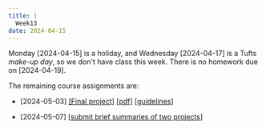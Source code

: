 ```yaml
---
title: |
  Week13 
date: 2024-04-15
---
```


Monday [2024-04-15] is a holiday, and Wednesday [2024-04-17] is a Tufts *make-up day*, so we don't have class this week.
There is no homework due on [2024-04-19].

The remaining course assignments are:

- [2024-05-03] [[Final project]](/course-assignments/FinReport.html)
  [[pdf]](/course-assignments/FinReport.pdf)
  [[guidelines]](final-project-guidelines.html)

- [2024-05-07] [[submit brief summaries of two projects]](/course-assignments/FinReportSummaries.html)
